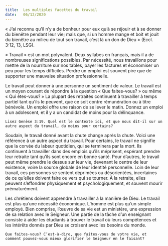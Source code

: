 ```yaml
---
title:  Les multiples facettes du travail
date:   06/12/2020
---
```


« J’ai reconnu qu’il n’y a de bonheur pour eux qu’à se réjouir et à se donner du bienêtre pendant leur vie; mais que, si un homme mange et boit et jouit du bienêtre au milieu de tout son travail, c’est là un don de Dieu » (Eccl. 3:12, 13, LSG).

« Travail » est un mot polyvalent. Deux syllabes en français, mais il a de nombreuses significations possibles. Par nécessité, nous travaillons pour mettre de la nourriture sur nos tables, payer les factures et économiser un peu pour les temps difficiles. Perdre un emploi est souvent pire que de supporter une mauvaise situation professionnelle.

Le travail peut donner à une personne un sentiment de valeur. Le travail est un moyen courant de répondre à la question « Que faites-vous? » ou même « Qui êtes-vous? » La plupart des retraités continuent à travailler à temps partiel tant qu’ils le peuvent, que ce soit contre rémunération ou à titre bénévole. Un emploi offre une raison de se lever le matin. Donnez un emploi à un adolescent, et il y a un candidat de moins pour la délinquance.

`Lisez Genèse 3:19. Quel est le contexte ici, et que nous dit-il sur un autre aspect du travail, du moins pour certains?`

Soudain, le travail donné avant la chute change après la chute. Voici une référence à un autre aspect du travail. Pour certains, le travail ne signifie que la corvée du labeur quotidien, qui se terminera par la mort. Ils continuent à travailler dans des emplois qu’ils méprisent, espérant prendre leur retraite tant qu’ils sont encore en bonne santé. Pour d’autres, le travail peut même prendre le dessus sur leur vie, devenant le centre de leur existence, voire la source globale de leur identité personnelle. Loin de leur travail, ces personnes se sentent déprimées ou désorientées, incertaines de ce qu’elles doivent faire ou vers qui se tourner. À la retraite, elles peuvent s’effondrer physiquement et psychologiquement, et souvent mourir prématurément.

Les chrétiens doivent apprendre à travailler à la manière de Dieu. Le travail est plus qu’une nécessité économique. L’homme est plus qu’un simple employé. Bien comprise, l’œuvre de sa vie est un ministère, une expression de sa relation avec le Seigneur. Une partie de la tâche d’un enseignant consiste à aider les étudiants à trouver le travail où leurs compétences et les intérêts donnés par Dieu se croisent avec les besoins du monde.

`Que faites-vous? C’est-à-dire, que faites-vous de votre vie, et comment pouvez-vous mieux glorifier le Seigneur en le faisant?`